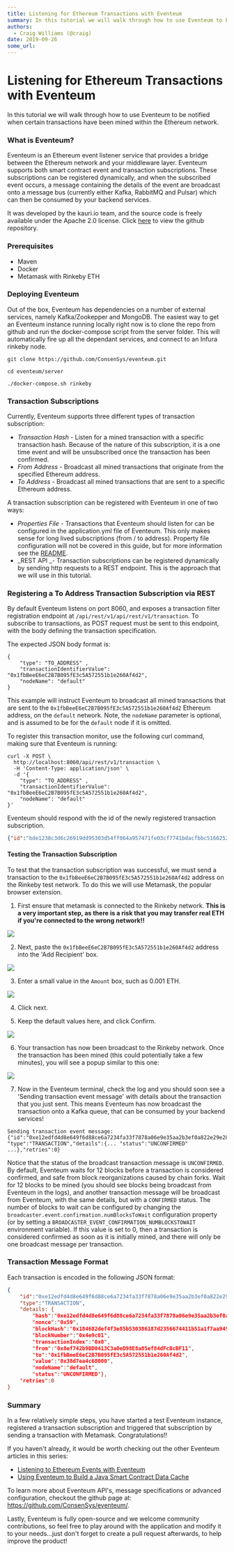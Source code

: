 ```yaml
---
title: Listening for Ethereum Transactions with Eventeum
summary: In this tutorial we will walk through how to use Eventeum to be notified when certain transactions have been mined within the Ethereum network. What is Eventeum? Eventeum is an Ethereum event listener service that provides a bridge between the Ethereum network and your middleware layer. Eventeum supports both smart contract event and transaction subscriptions. These subscriptions can be registered dynamically, and when the subscribed event occurs, a message containing the details of the event ar
authors:
  - Craig Williams (@craig)
date: 2019-09-26
some_url: 
---
```


# Listening for Ethereum Transactions with Eventeum


In this tutorial we will walk through how to use Eventeum to be notified when certain transactions have been mined within the Ethereum network.

### What is Eventeum?
Eventeum is an Ethereum event listener service that provides a bridge between the Ethereum network and your middleware layer. Eventeum supports both smart contract event and transaction subscriptions.  These subscriptions can be registered dynamically, and when the subscribed event occurs, a message containing the details of the event are broadcast onto a message bus (currently either Kafka, RabbitMQ and Pulsar) which can then be consumed by your backend services.

It was developed by the kauri.io team, and the source code is freely available under the Apache 2.0 license.  Click [here](https://github.com/ConsenSys/eventeum/) to view the github repository.

### Prerequisites

- Maven
- Docker
- Metamask with Rinkeby ETH

### Deploying Eventeum
Out of the box, Eventeum has dependencies on a number of external services, namely Kafka/Zookepper and MongoDB.  The easiest way to get an Eventeum instance running locally right now is to clone the repo from github and run the docker-compose script from the server folder.  This will automatically fire up all the dependant services, and connect to an Infura rinkeby node.

`git clone https://github.com/ConsenSys/eventeum.git`

`cd eventeum/server`

`./docker-compose.sh rinkeby`

### Transaction Subscriptions

Currently, Eventeum supports three different types of transaction subscription:

- _Transaction Hash_ - Listen for a mined transaction with a specific transaction hash.  Because of the nature of this subscription, it is a one time event and will be unsubscribed once the transaction has been confirmed.
- _From Address_ - Broadcast all mined transactions that originate from the specified Ethereum address.
- _To Address_ - Broadcast all mined transactions that are sent to a specific Ethereum address.

A transaction subscription can be registered with Eventeum in one of two ways:

- _Properties File_ - Transactions that Eventeum should listen for can be configured in the application.yml file of Eventeum.  This only makes sense for long lived subscriptions (from / to address).  Property file configuration will not be covered in this guide, but for more information see the [README](https://github.com/ConsenSys/eventeum/#registering-a-transaction-monitor).
- _REST API _- Transaction subscriptions can be registered dynamically by sending http requests to a REST endpoint. This is the approach that we will use in this tutorial.

### Registering a To Address Transaction Subscription via REST

By default Eventeum listens on port 8060, and exposes a transaction filter registration endpoint at `/api/rest/v1/api/rest/v1/transaction`.  To subscribe to transactions, as POST request must be sent to this endpoint, with the body defining the transaction specification.

The expected JSON body format is:

```
{
	"type": "TO_ADDRESS" ,
	"transactionIdentifierValue": "0x1fbBeeE6eC2B7B095fE3c5A572551b1e260Af4d2",
	"nodeName": "default"
}
```

This example will instruct Eventeum to broadcast all mined transactions that are sent to the `0x1fbBeeE6eC2B7B095fE3c5A572551b1e260Af4d2` Ethereum address, on the `default` network.  Note, the `nodeName` parameter is optional, and is assumed to be for the `default` node if it is omitted.

To register this transaction monitor, use the following curl command, making sure that Eventeum is running:

```curl
curl -X POST \
  http://localhost:8060/api/rest/v1/transaction \
  -H 'Content-Type: application/json' \
  -d '{
	"type": "TO_ADDRESS" ,
	"transactionIdentifierValue": "0x1fbBeeE6eC2B7B095fE3c5A572551b1e260Af4d2",
	"nodeName": "default"
}'
```
Eventeum should respond with the id of the newly registered transaction subscription.

```json
{"id":"bde1238c3d6c26919dd95303d54ff064a957471fe03cf7741bdacfbbc5166252"}
```

#### Testing the Transaction Subscription

To test that the transaction subscription was successful, we must send a transaction to the `0x1fbBeeE6eC2B7B095fE3c5A572551b1e260Af4d2` address on the Rinkeby test network.  To do this we will use Metamask, the popular browser extension.

1. First ensure that metamask is connected to the Rinkeby network.  **This is a very important step, as there is a risk that you may transfer real ETH if you're connected to the wrong network!!**

![](https://api.kauri.io:443/ipfs/QmdS4ckxBKfzCvHqUGzszJhQ7wNPs3LivBSNKC8CE5hivD)

2. Next, paste the `0x1fbBeeE6eC2B7B095fE3c5A572551b1e260Af4d2` address into the 'Add Recipient' box.

![](https://api.kauri.io:443/ipfs/QmYFzTiqAsorTpXeG233GTx3gYWaky6A7sp9tmG1qisEqQ)

3. Enter a small value in the `Amount` box, such as 0.001 ETH.

![](https://api.kauri.io:443/ipfs/Qmf7m7QF1Da3XN5eqKGsX4bEDGqCjz2Y3wUomJVhrQNbFG)

4. Click next.

5. Keep the default values here, and click Confirm.

![](https://api.kauri.io:443/ipfs/QmUN6t9SM98BUiNXizSdqPqHS3kjf2vzDnd1hH2XaCS7ja)

6. Your transaction has now been broadcast to the Rinkeby network.  Once the transaction has been mined (this could potentially take a few minutes), you will see a popup similar to this one:

![](https://api.kauri.io:443/ipfs/QmVdAozLhv8BjeJsYWwd2cXP4S8KfyWFCeGgLMBDwpjxQN)

7. Now in the Eventeum terminal, check the log and you should soon see a 'Sending transaction event message' with details about the transaction that you just sent.  This means Eventeum has now broadcast the transaction onto a Kafka queue, that can be consumed by your backend services!

```
Sending transaction event message: 
{"id":"0xe12edfd4d8e649f6d88ce6a7234fa33f7878a06e9e35aa2b3ef0a822e29e28a9",
"type":"TRANSACTION","details":{... "status":"UNCONFIRMED" ...},"retries":0}
```
Notice that the status of the broadcast transaction message is `UNCONFIRMED`.  By default, Eventeum waits for 12 blocks before a transaction is considered confirmed, and safe from block reorganizations caused by chain forks.  Wait for 12 blocks to be mined (you should see blocks being broadcast from Eventeum in the logs), and another transaction message will be broadcast from Eventeum, with the same details, but with a `CONFIRMED` status.  The number of blocks to wait can be configured by changing the `broadcaster.event.confirmation.numBlocksToWait` configuration property (or by setting a `BROADCASTER_EVENT_CONFIRMATION_NUMBLOCKSTOWAIT` environment variable).  If this value is set to 0, then a transaction is considered confirmed as soon as it is initially mined, and there will only be one broadcast message per transaction.

### Transaction Message Format

Each transaction is encoded in the following JSON format:
```json
{
    "id":"0xe12edfd4d8e649f6d88ce6a7234fa33f7878a06e9e35aa2b3ef0a822e29e28a9",
    "type":"TRANSACTION",
    "details: {
        "hash":"0xe12edfd4d8e649f6d88ce6a7234fa33f7878a06e9e35aa2b3ef0a822e29e28a9",
        "nonce":"0x59",
        "blockHash":"0x184682def4f3e85b530386187d2356674411b51a1f7aa949f4502e54f97c18de",
        "blockNumber":"0x4e9c01",
        "transactionIndex":"0x0",
        "from":"0x8ef742b9BD0413C3a0eD98E8a85ef84dFcBcBF11",
        "to":"0x1fbBeeE6eC2B7B095fE3c5A572551b1e260Af4d2",
        "value":"0x38d7ea4c68000",
        "nodeName":"default",
        "status":"UNCONFIRMED"},
    "retries":0
}
```

### Summary
In a few relatively simple steps, you have started a test Eventeum instance, registered a transaction subscription and triggered that subscription by sending a transaction with Metamask.  Congratulations!!

If you haven't already, it would be worth checking out the other Eventeum articles in this series:

- [Listening to Ethereum Events with Eventeum](https://kauri.io/article/90dc8d911f1c43008c7d0dfa20bde298/listening-to-ethereum-events-with-eventeum)
- [Using Eventeum to Build a Java Smart Contract Data Cache](https://kauri.io/article/fe81ee9612eb4e5a9ab72790ef24283d/using-eventeum-to-build-a-java-smart-contract-data-cache)

To learn more about Eventeum API's, message specifications or advanced configuration, checkout the github page at: https://github.com/ConsenSys/eventeum/.

Lastly, Eventeum is fully open-source and we welcome community contributions, so feel free to play around with the application and modify it to your needs…just don't forget to create a pull request afterwards, to help improve the product!


